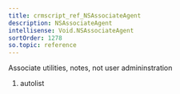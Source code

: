 ```yaml
---
title: crmscript_ref_NSAssociateAgent
description: NSAssociateAgent
intellisense: Void.NSAssociateAgent
sortOrder: 1278
so.topic: reference
---
```



Associate utilities, notes, not user admininstration




1. autolist

